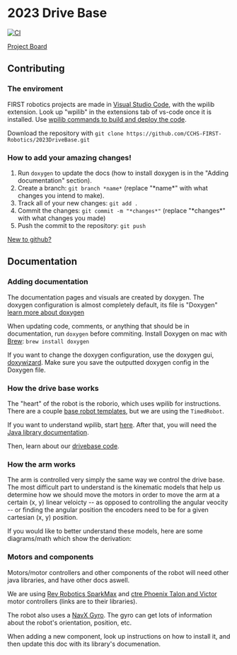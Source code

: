# 2023 Drive Base
[![CI](https://github.com/CCHS-FIRST-Robotics/2023DriveBase/actions/workflows/main.yml/badge.svg)](https://github.com/CCHS-FIRST-Robotics/2023DriveBase/actions/workflows/main.yml)

[Project Board](https://docs.google.com/document/d/15ajK8g77htJsg22ZYEKL1gVa0hAAOZJdVJMOak42eIU/edit?usp=sharing)

## Contributing

### The enviroment

FIRST robotics projects are made in [Visual Studio Code](https://code.visualstudio.com), with the wpilib extension. Look up "wpilib" in the extensions tab of vs-code once it is installed. Use [wpilib commands to build and deploy the code](https://docs.wpilib.org/en/stable/docs/software/vscode-overview/vscode-basics.html). 

Download the repository with `git clone https://github.com/CCHS-FIRST-Robotics/2023DriveBase.git`
 
### How to add your amazing changes!

1. Run `doxygen` to update the docs (how to install doxygen is in the "Adding documentation" section).
2. Create a branch:
`git branch *name*` (replace "\*name\*" with what changes you intend to make).
3. Track all of your new changes:
`git add .`
4. Commit the changes: `git commit -m "*changes*"` (replace "\*changes\*" with what changes you made)
5. Push the commit to the repository: `git push` 


[New to github?](https://docs.github.com/en/get-started/quickstart/set-up-git)

## Documentation

### Adding documentation

The documentation pages and visuals are created by doxygen. The doxygen configuration is almost completely default, its file is "Doxygen" [learn more about doxygen](https://www.doxygen.nl 'Doxygen')

When updating code, comments, or anything that should be in documentation, run 
`doxygen` 
before commiting. Install Doxygen on mac with [Brew](https://brew.sh): `brew install doxygen`

If you want to change the doxygen configuration, use the doxygen gui, [doxywizard](https://www.doxygen.nl/download.html). Make sure you save the outputted doxygen config in the Doxygen file. 

### How the drive base works

The "heart" of the robot is the roborio, which uses wpilib for instructions. There are a couple [base robot templates](https://docs.wpilib.org/en/stable/docs/software/vscode-overview/creating-robot-program.html), but we are using the `TimedRobot`.

If you want to understand wpilib, start [here](https://docs.wpilib.org/en/stable/docs/zero-to-robot/introduction.html). After that, you will need the [Java library documentation](https://github.wpilib.org/allwpilib/docs/release/java/). 

Then, learn about our [drivebase code](https://cchs-first-robotics.github.io/2023DriveBase/html/annotated.html). 

### How the arm works

The arm is controlled very simply the same way we control the drive base. The most difficult part to understand is the kinematic models that help us determine how we should move the motors in order to move the arm at a certain (x, y) linear veloicty -- as opposed to controlling the angular veocity -- or finding the angular position the encoders need to be for a given cartesian (x, y) position. 

If you would like to better understand these models, here are some diagrams/math which show the derivation:

### Motors and components

Motors/motor controllers and other components of the robot will need other java libraries, and have other docs aswell.

We are using [Rev Robotics SparkMax](https://codedocs.revrobotics.com/java/index.html) and [ctre Phoenix Talon and Victor](https://api.ctr-electronics.com/phoenix/release/java/com/ctre/phoenix/motorcontrol/package-summary.html) motor controllers (links are to their libraries).

The robot also uses a [NavX Gyro](https://www.kauailabs.com/public_files/navx-mxp/apidocs/java/com/kauailabs/navx/frc/package-summary.html). The gyro can get lots of information about the robot's orientation, position, etc.

When adding a new component, look up instructions on how to install it, and then update this doc with its library's documenation.
